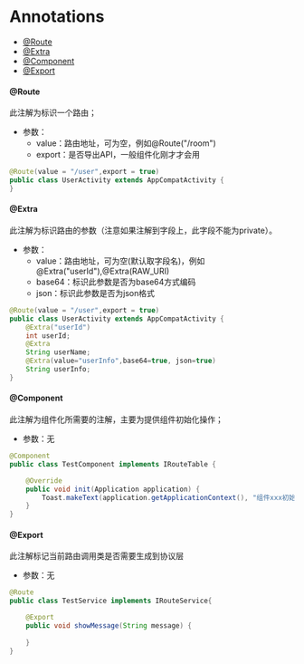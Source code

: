# Annotations

- [@Route](#route)
- [@Extra](#extra)
- [@Component](#component)
- [@Export](#export)

#### @Route

此注解为标识一个路由；

- 参数：
	- value：路由地址，可为空，例如@Route("/room")
	- export：是否导出API，一般组件化刚才才会用

```java
@Route(value = "/user",export = true)
public class UserActivity extends AppCompatActivity {
}
```

#### @Extra

此注解为标识路由的参数（注意如果注解到字段上，此字段不能为private）。

- 参数：
	- value：路由地址，可为空(默认取字段名)，例如@Extra("userId"),@Extra(RAW_URI)
	- base64：标识此参数是否为base64方式编码
	- json：标识此参数是否为json格式

```java
@Route(value = "/user",export = true)
public class UserActivity extends AppCompatActivity {
	@Extra("userId")
	int userId;
	@Extra
	String userName;
	@Extra(value="userInfo",base64=true, json=true)
	String userInfo;
}
```

#### @Component

此注解为组件化所需要的注解，主要为提供组件初始化操作；

- 参数：无

```java
@Component
public class TestComponent implements IRouteTable {

    @Override
    public void init(Application application) {
        Toast.makeText(application.getApplicationContext(), "组件xxx初始化啦！", Toast.LENGTH_SHORT).show();
    }
}
```
#### @Export

此注解标记当前路由调用类是否需要生成到协议层

- 参数：无

```java
@Route
public class TestService implements IRouteService{

    @Export
    public void showMessage(String message) {
       
    }
}
```